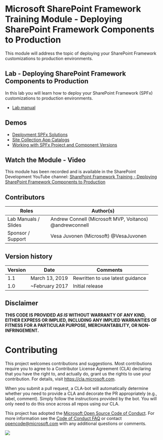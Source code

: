 # Microsoft SharePoint Framework Training Module - Deploying SharePoint Framework Components to Production

This module will address the topic of deploying your SharePoint Framework customizations to production environments.

## Lab - Deploying SharePoint Framework Components to Production

In this lab you will learn how to deploy your SharePoint Framework (SPFx) customizations to production environments.

- [Lab manual](./Lab.md)

## Demos

- [Deployment SPFx Solutions](./Demos/01-deployment)
- [Site Collection App Catalogs](./Demos/02-appcatalogs)
- [Working with SPFx Project and Component Versions](./Demos/03-versions)

## Watch the Module - Video

This module has been recorded and is available in the SharePoint Development YouTube channel: [SharePoint Framework Training - Deploying SharePoint Framework Components to Production](https://www.youtube.com/watch?v=DLi6ZviEIJ8)

## Contributors

| Roles                | Author(s)                                               |
| -------------------- | ------------------------------------------------------- |
| Lab Manuals / Slides | Andrew Connell (Microsoft MVP, Voitanos) @andrewconnell |
| Sponsor / Support    | Vesa Juvonen (Microsoft) @VesaJuvonen                   |

## Version history

| Version | Date           | Comments                         |
| ------- | -------------- | -------------------------------- |
| 1.1     | March 13, 2019 | Rewritten to use latest guidance |
| 1.0     | ~February 2017 | Initial release                  |

## Disclaimer

**THIS CODE IS PROVIDED _AS IS_ WITHOUT WARRANTY OF ANY KIND, EITHER EXPRESS OR IMPLIED, INCLUDING ANY IMPLIED WARRANTIES OF FITNESS FOR A PARTICULAR PURPOSE, MERCHANTABILITY, OR NON-INFRINGEMENT.**

# Contributing

This project welcomes contributions and suggestions. Most contributions require you to agree to a
Contributor License Agreement (CLA) declaring that you have the right to, and actually do, grant us
the rights to use your contribution. For details, visit https://cla.microsoft.com.

When you submit a pull request, a CLA-bot will automatically determine whether you need to provide
a CLA and decorate the PR appropriately (e.g., label, comment). Simply follow the instructions
provided by the bot. You will only need to do this once across all repos using our CLA.

This project has adopted the [Microsoft Open Source Code of Conduct](https://opensource.microsoft.com/codeofconduct/).
For more information see the [Code of Conduct FAQ](https://opensource.microsoft.com/codeofconduct/faq/) or
contact [opencode@microsoft.com](mailto:opencode@microsoft.com) with any additional questions or comments.

<img src="https://telemetry.sharepointpnp.com/sp-dev-training-spfx-react-deployment" />

